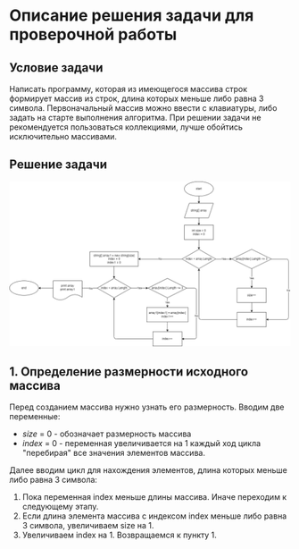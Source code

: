 # Описание решения задачи для проверочной работы

## Условие задачи

Написать программу, которая из имеющегося массива строк формирует массив из строк, длина которых меньше либо равна 3 символа. Первоначальный массив можно ввести с клавиатуры, либо задать на старте выполнения алгоритма. При решении задачи не рекомендуется пользоваться коллекциями, лучше обойтись исключительно массивами.

## Решение задачи
![](Control.png)
## 1. Определение размерности исходного массива

Перед созданием массива нужно узнать его размерность. Вводим две переменные:

* *size* = 0 - обозначает размерность массива
* *index* = 0 - переменная увеличивается на 1 каждый ход цикла "перебирая" все значения элементов массива.

Далее вводим цикл для нахождения элементов, длина которых меньше либо равна 3 символа:

1. Пока переменная index меньше длины массива. Иначе переходим к следующему этапу.
2. Если длина элемента массива с индексом index меньше либо равна 3 символа, увеличиваем size на 1.
3. Увеличиваем index на 1. Возвращаемся к пункту 1.